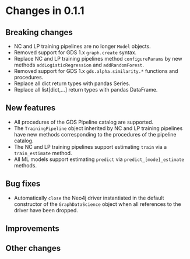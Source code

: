 # Changes in 0.1.1


## Breaking changes

* NC and LP training pipelines are no longer `Model` objects.
* Removed support for GDS 1.x `graph.create` syntax.
* Replace NC and LP training pipelines method `configureParams` by new methods `addLogisticRegression` and `addRandomForest`.
* Removed support for GDS 1.x `gds.alpha.similarity.*` functions and procedures.
* Replace all dict return types with pandas Series.
* Replace all list[dict,...] return types with pandas DataFrame.


## New features

* All procedures of the GDS Pipeline catalog are supported.
* The `TrainingPipeline` object inherited by NC and LP training pipelines have new methods corresponding to the procedures of the pipeline catalog.
* The NC and LP training pipelines support estimating `train` via a `train_estimate` method.
* All ML models support estimating `predict` via `predict_[mode]_estimate` methods.


## Bug fixes

* Automatically `close` the Neo4j driver instantiated in the default constructor of the `GraphDataScience` object when all references to the driver have been dropped.


## Improvements


## Other changes
